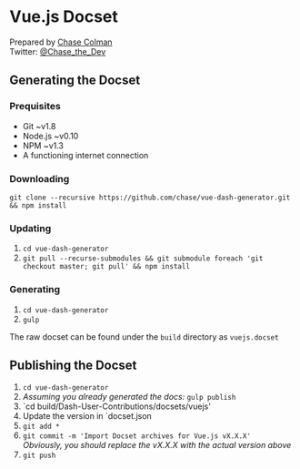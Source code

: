 Vue.js Docset
=======================

Prepared by [Chase Colman](https://github.com/chase)  
Twitter: [@Chase_the_Dev](https://twitter.com/Chase_the_Dev)

## Generating the Docset
### Prequisites
* Git ~v1.8
* Node.js ~v0.10
* NPM ~v1.3
* A functioning internet connection

### Downloading
`git clone --recursive https://github.com/chase/vue-dash-generator.git && npm install`

### Updating
1. `cd vue-dash-generator`
2. `git pull --recurse-submodules && git submodule foreach 'git checkout master; git pull' && npm install`

### Generating
1. `cd vue-dash-generator`
2. `gulp`

The raw docset can be found under the `build` directory as `vuejs.docset`

## Publishing the Docset
1. `cd vue-dash-generator`
2. *Assuming you already generated the docs:* `gulp publish`
3. `cd build/Dash-User-Contributions/docsets/vuejs'
4. Update the version in `docset.json
5. `git add *`
6. `git commit -m 'Import Docset archives for Vue.js vX.X.X'`  
*Obviously, you should replace the vX.X.X with the actual version above*
7. `git push`
